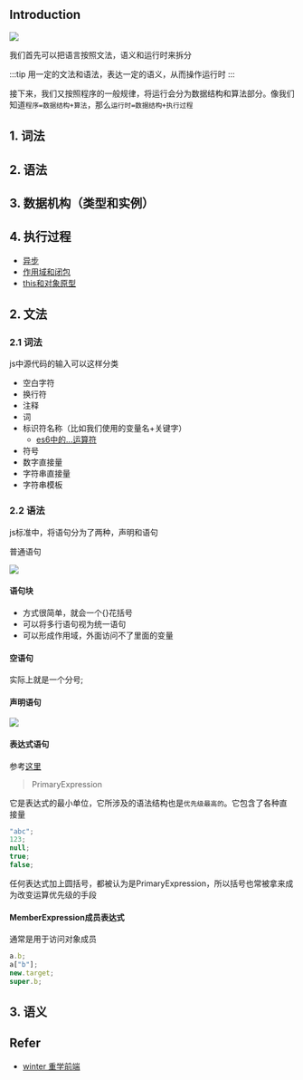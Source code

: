 ## Introduction

![](https://static001.geekbang.org/resource/image/6a/9b/6aec0a09381a2f74014ec604ef99c19b.png)

我们首先可以把语言按照文法，语义和运行时来拆分

:::tip
用一定的文法和语法，表达一定的语义，从而操作运行时
:::

接下来，我们又按照程序的一般规律，将运行会分为数据结构和算法部分。像我们知道`程序=数据结构+算法`，那么`运行时=数据结构+执行过程`

## 1. 词法

## 2. 语法

## 3. 数据机构（类型和实例）

## 4. 执行过程

* [异步]()
* [作用域和闭包]()
* [this和对象原型]()




## 2. 文法

### 2.1 词法

js中源代码的输入可以这样分类

* 空白字符
* 换行符
* 注释
* 词
 * 标识符名称（比如我们使用的变量名+关键字）
     * [es6中的...运算符](https://luvsunlight.github.io/2019/10/23/es6-%E8%BF%90%E7%AE%97%E7%AC%A6/)
 * 符号
 * 数字直接量
 * 字符串直接量
 * 字符串模板

### 2.2 语法

js标准中，将语句分为了两种，声明和语句

普通语句

![](https://static001.geekbang.org/resource/image/81/55/8186219674547691cf59e5c095304d55.png)

#### 语句块

* 方式很简单，就会一个{}花括号
* 可以将多行语句视为统一语句
* 可以形成作用域，外面访问不了里面的变量

#### 空语句

实际上就是一个分号;

#### 声明语句

![](https://static001.geekbang.org/resource/image/0e/38/0e5327528df12d1eaad52c4005efff38.jpg)

#### 表达式语句

参考[这里](https://time.geekbang.org/column/article/88827)

> PrimaryExpression

它是表达式的最小单位，它所涉及的语法结构也是`优先级最高的`。它包含了各种直接量

```js
"abc";
123;
null;
true;
false;
```

任何表达式加上圆括号，都被认为是PrimaryExpression，所以括号也常被拿来成为改变运算优先级的手段

#### MemberExpression成员表达式

通常是用于访问对象成员

```js
a.b;
a["b"];
new.target;
super.b;

```

## 3. 语义

## Refer

* [winter 重学前端](https://time.geekbang.org/column/article/78884)